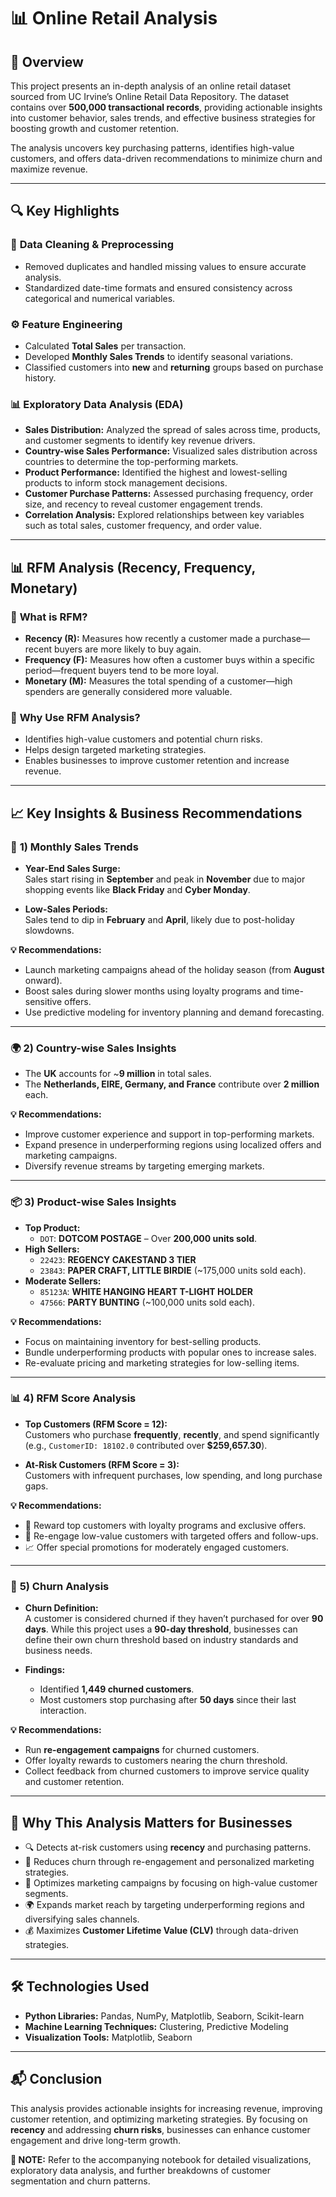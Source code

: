 # 📊 **Online Retail Analysis**

## 📌 **Overview**
This project presents an in-depth analysis of an online retail dataset sourced from UC Irvine’s Online Retail Data Repository. The dataset contains over **500,000 transactional records**, providing actionable insights into customer behavior, sales trends, and effective business strategies for boosting growth and customer retention.

The analysis uncovers key purchasing patterns, identifies high-value customers, and offers data-driven recommendations to minimize churn and maximize revenue.

---

## 🔍 **Key Highlights**

### 🧹 **Data Cleaning & Preprocessing**
- Removed duplicates and handled missing values to ensure accurate analysis.
- Standardized date-time formats and ensured consistency across categorical and numerical variables.

### ⚙️ **Feature Engineering**
- Calculated **Total Sales** per transaction.
- Developed **Monthly Sales Trends** to identify seasonal variations.
- Classified customers into **new** and **returning** groups based on purchase history.

### 📊 **Exploratory Data Analysis (EDA)**
- **Sales Distribution:** Analyzed the spread of sales across time, products, and customer segments to identify key revenue drivers.
- **Country-wise Sales Performance:** Visualized sales distribution across countries to determine the top-performing markets.
- **Product Performance:** Identified the highest and lowest-selling products to inform stock management decisions.
- **Customer Purchase Patterns:** Assessed purchasing frequency, order size, and recency to reveal customer engagement trends.
- **Correlation Analysis:** Explored relationships between key variables such as total sales, customer frequency, and order value.

---

## 📊 **RFM Analysis (Recency, Frequency, Monetary)**

### 🔑 **What is RFM?**
- **Recency (R):** Measures how recently a customer made a purchase—recent buyers are more likely to buy again.
- **Frequency (F):** Measures how often a customer buys within a specific period—frequent buyers tend to be more loyal.
- **Monetary (M):** Measures the total spending of a customer—high spenders are generally considered more valuable.

### 🎯 **Why Use RFM Analysis?**
- Identifies high-value customers and potential churn risks.
- Helps design targeted marketing strategies.
- Enables businesses to improve customer retention and increase revenue.

---

## 📈 **Key Insights & Business Recommendations**

### 📅 **1) Monthly Sales Trends**
- **Year-End Sales Surge:**  
  Sales start rising in **September** and peak in **November** due to major shopping events like **Black Friday** and **Cyber Monday**.

- **Low-Sales Periods:**  
  Sales tend to dip in **February** and **April**, likely due to post-holiday slowdowns.

**💡 Recommendations:**  
- Launch marketing campaigns ahead of the holiday season (from **August** onward).  
- Boost sales during slower months using loyalty programs and time-sensitive offers.  
- Use predictive modeling for inventory planning and demand forecasting.

---

### 🌍 **2) Country-wise Sales Insights**
- The **UK** accounts for ~**9 million** in total sales.
- The **Netherlands, EIRE, Germany, and France** contribute over **2 million** each.

**💡 Recommendations:**  
- Improve customer experience and support in top-performing markets.  
- Expand presence in underperforming regions using localized offers and marketing campaigns.  
- Diversify revenue streams by targeting emerging markets.

---

### 📦 **3) Product-wise Sales Insights**
- **Top Product:**  
  - `DOT`: **DOTCOM POSTAGE** – Over **200,000 units sold**.
- **High Sellers:**  
  - `22423`: **REGENCY CAKESTAND 3 TIER**  
  - `23843`: **PAPER CRAFT, LITTLE BIRDIE** (~175,000 units sold each).
- **Moderate Sellers:**  
  - `85123A`: **WHITE HANGING HEART T-LIGHT HOLDER**  
  - `47566`: **PARTY BUNTING** (~100,000 units sold each).

**💡 Recommendations:**  
- Focus on maintaining inventory for best-selling products.  
- Bundle underperforming products with popular ones to increase sales.  
- Re-evaluate pricing and marketing strategies for low-selling items.

---

### 📊 **4) RFM Score Analysis**
- **Top Customers (RFM Score = 12):**  
  Customers who purchase **frequently**, **recently**, and spend significantly (e.g., `CustomerID: 18102.0` contributed over **$259,657.30**).

- **At-Risk Customers (RFM Score = 3):**  
  Customers with infrequent purchases, low spending, and long purchase gaps.

**💡 Recommendations:**  
- 🎯 Reward top customers with loyalty programs and exclusive offers.  
- 🔁 Re-engage low-value customers with targeted offers and follow-ups.  
- 📈 Offer special promotions for moderately engaged customers.

---

### 🔄 **5) Churn Analysis**
- **Churn Definition:**  
  A customer is considered churned if they haven’t purchased for over **90 days**. While this project uses a **90-day threshold**, businesses can define their own churn threshold based on industry standards and business needs.

- **Findings:**  
  - Identified **1,449 churned customers**.  
  - Most customers stop purchasing after **50 days** since their last interaction.

**💡 Recommendations:**  
- Run **re-engagement campaigns** for churned customers.  
- Offer loyalty rewards to customers nearing the churn threshold.  
- Collect feedback from churned customers to improve service quality and customer retention.

---

## 🚀 **Why This Analysis Matters for Businesses**
- 🔍 Detects at-risk customers using **recency** and purchasing patterns.  
- 🔁 Reduces churn through re-engagement and personalized marketing strategies.  
- 🎯 Optimizes marketing campaigns by focusing on high-value customer segments.  
- 🌍 Expands market reach by targeting underperforming regions and diversifying sales channels.  
- 💰 Maximizes **Customer Lifetime Value (CLV)** through data-driven strategies.

---

## 🛠️ **Technologies Used**
- **Python Libraries:** Pandas, NumPy, Matplotlib, Seaborn, Scikit-learn  
- **Machine Learning Techniques:** Clustering, Predictive Modeling  
- **Visualization Tools:** Matplotlib, Seaborn  

---

## 📬 **Conclusion**
This analysis provides actionable insights for increasing revenue, improving customer retention, and optimizing marketing strategies. By focusing on **recency** and addressing **churn risks**, businesses can enhance customer engagement and drive long-term growth.

**📑 NOTE:** Refer to the accompanying notebook for detailed visualizations, exploratory data analysis, and further breakdowns of customer segmentation and churn patterns.
